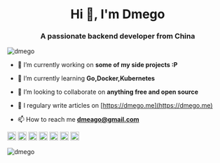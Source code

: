 <h1 align="center">Hi 👋, I'm Dmego</h1>
<h3 align="center">A passionate backend developer from China</h3>

<p align="left"> <img src="https://komarev.com/ghpvc/?username=dmego" alt="dmego" /> </p>

- 🔭 I’m currently working on **some of my side projects :P**

- 🌱 I’m currently learning **Go,Docker,Kubernetes**

- 👯 I’m looking to collaborate on **anything free and open source**

- 📝 I regulary write articles on [https://dmego.me](https://dmego.me)

- 📫 How to reach me **dmeago@gmail.com**

<p align="left"><img src="https://devicons.github.io/devicon/devicon.git/icons/docker/docker-original-wordmark.svg" alt="docker" width="20" height="20"/> <img src="https://devicons.github.io/devicon/devicon.git/icons/go/go-original.svg" alt="go" width="20" height="20"/> <img src="https://devicons.github.io/devicon/devicon.git/icons/java/java-original-wordmark.svg" alt="java" width="20" height="20"/> <img src="https://devicons.github.io/devicon/devicon.git/icons/javascript/javascript-original.svg" alt="javascript" width="20" height="20"/> <img src="https://devicons.github.io/devicon/devicon.git/icons/mysql/mysql-original-wordmark.svg" alt="mysql" width="20" height="20"/> <img src="https://devicons.github.io/devicon/devicon.git/icons/redis/redis-original-wordmark.svg" alt="redis" width="20" height="20"/> <img src="https://devicons.github.io/devicon/devicon.git/icons/linux/linux-original.svg" alt="linux" width="20" height="20"/></p><img align="center" src="https://github-readme-stats.vercel.app/api?username=dmego&show_icons=true" alt="dmego" />
